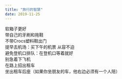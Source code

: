 ```yaml
---
title: "旅行的智慧"
date: 2019-11-25
---
```


软箱子更好  
带自己的牙刷和拖鞋  
不带Crocs塑料鞋出门  
提早去机场：买下午的机票 从容不迫  
避免登机口排队：在登机口等着就好  
别急着下飞机  
在路上招出租车  
坐出租车后座（如果你坐朋友的车，他右边必须有一个人陪）
